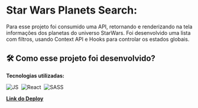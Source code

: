# Star Wars Planets Search:

Para esse projeto foi consumido uma API, retornando e renderizando na tela informações dos planetas do universo StarWars. Foi desenvolvido uma lista com filtros, usando Context API e Hooks para controlar os estados globais.

## 🛠️ Como esse projeto foi desenvolvido?

**Tecnologias utilizadas:**
<br>

<img src="https://img.shields.io/badge/JavaScript-323330?style=for-the-badge&logo=javascript&logoColor=F7DF1E" title="JavaScript" alt="JS"/>&nbsp;
<img src="https://img.shields.io/badge/React-20232A?style=for-the-badge&logo=react&logoColor=61DAFB" title="React" alt="React"/>&nbsp;
<img src="https://img.shields.io/badge/SASS-hotpink.svg?style=for-the-badge&logo=SASS&logoColor=white" title="SASS" alt="SASS"/>

**[Link do Deploy](https://star-wars-project-sigma.vercel.app/)** 



<!-- # Star Wars Project



-->

